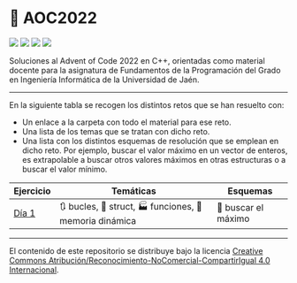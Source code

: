 # :christmas_tree: AOC2022

![](https://img.shields.io/static/v1?style=flat&message=CC%20BY-NC-SA%204.0&label=&logo=creativecommons&logoColor=000&labelColor=ef9421&color=ef9421)
![](https://img.shields.io/static/v1?style=flat&message=C%2b%2b&label=&logo=cplusplus&labelColor=00599c&color=005999)
![](https://img.shields.io/static/v1?style=flat&message=Conventional%20Commits&label=&logo=conventionalcommits&logoColor=000&labelColor=fe5196&color=fe5196)
![](https://img.shields.io/static/v1?style=flat&message=CLion&label=&logo=clion&labelColor=000h&color=000)


Soluciones al Advent of Code 2022 en C++, orientadas como material docente para la asignatura de Fundamentos de la Programación del Grado en Ingeniería Informática de la Universidad de Jaén.

---

En la siguiente tabla se recogen los distintos retos que se han resuelto con:

- Un enlace a la carpeta con todo el material para ese reto.
- Una lista de los temas que se tratan con dicho reto.
- Una lista con los distintos esquemas de resolución que se emplean en dicho reto. Por ejemplo, buscar el valor máximo en un vector de enteros, es extrapolable a buscar otros valores máximos en otras estructuras o a buscar el valor mínimo.

|Ejercicio| Temáticas                                                                                     |Esquemas|
|---|-----------------------------------------------------------------------------------------------|---|
|[Día 1](https://github.com/Griger/AOC2022/tree/main/1)| :arrows_clockwise: bucles, :bento: struct, :factory: funciones, :floppy_disk: memoria dinámica| :mag_right: buscar el máximo
---
El contenido de este repositorio se distribuye bajo la licencia [Creative Commons Atribución/Reconocimiento-NoComercial-CompartirIgual 4.0 Internacional](https://creativecommons.org/licenses/by-nc-sa/4.0/legalcode.es).
